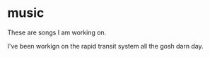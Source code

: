 music
=====

These are songs I am working on. 

I've been workign on the rapid transit system all the gosh darn day.
